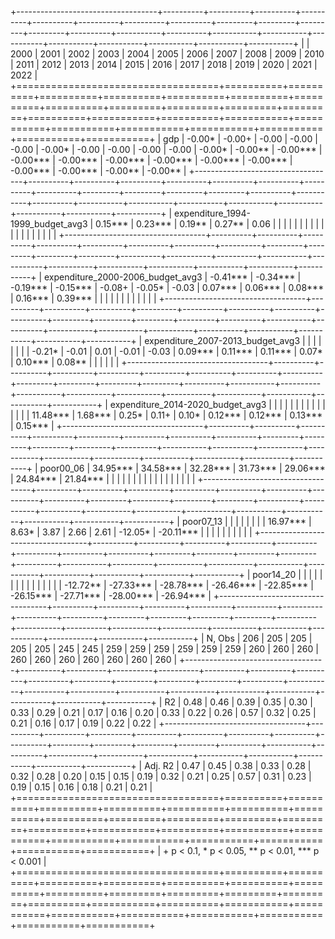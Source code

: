 
+-----------------------------------+----------+----------+----------+----------+----------+----------+----------+----------+---------+---------+---------+---------+----------+-----------+----------+-----------+-----------+-----------+-----------+-----------+-----------+-----------+-----------+
|                                   | 2000     | 2001     | 2002     | 2003     | 2004     | 2005     | 2006     | 2007     | 2008    | 2009    | 2010    | 2011    | 2012     | 2013      | 2014     | 2015      | 2016      | 2017      | 2018      | 2019      | 2020      | 2021      | 2022      |
+===================================+==========+==========+==========+==========+==========+==========+==========+==========+=========+=========+=========+=========+==========+===========+==========+===========+===========+===========+===========+===========+===========+===========+===========+
| gdp                               | -0.00*   | -0.00+   | -0.00    | -0.00    | -0.00    | -0.00*   | -0.00    | -0.00    | -0.00   | -0.00   | -0.00*  | -0.00** | -0.00*** | -0.00***  | -0.00*** | -0.00***  | -0.00***  | -0.00***  | -0.00***  | -0.00***  | -0.00***  | -0.00**   | -0.00**   |
+-----------------------------------+----------+----------+----------+----------+----------+----------+----------+----------+---------+---------+---------+---------+----------+-----------+----------+-----------+-----------+-----------+-----------+-----------+-----------+-----------+-----------+
| expenditure_1994-1999_budget_avg3 | 0.15***  | 0.23***  | 0.19**   | 0.27**   | 0.06     |          |          |          |         |         |         |         |          |           |          |           |           |           |           |           |           |           |           |
+-----------------------------------+----------+----------+----------+----------+----------+----------+----------+----------+---------+---------+---------+---------+----------+-----------+----------+-----------+-----------+-----------+-----------+-----------+-----------+-----------+-----------+
| expenditure_2000-2006_budget_avg3 | -0.41*** | -0.34*** | -0.19*** | -0.15*** | -0.08+   | -0.05*   | -0.03    | 0.07***  | 0.06*** | 0.08*** | 0.16*** | 0.39*** |          |           |          |           |           |           |           |           |           |           |           |
+-----------------------------------+----------+----------+----------+----------+----------+----------+----------+----------+---------+---------+---------+---------+----------+-----------+----------+-----------+-----------+-----------+-----------+-----------+-----------+-----------+-----------+
| expenditure_2007-2013_budget_avg3 |          |          |          |          |          |          |          | -0.21*   | -0.01   | 0.01    | -0.01   | -0.03   | 0.09***  | 0.11***   | 0.11***  | 0.07*     | 0.10***   | 0.08**    |           |           |           |           |           |
+-----------------------------------+----------+----------+----------+----------+----------+----------+----------+----------+---------+---------+---------+---------+----------+-----------+----------+-----------+-----------+-----------+-----------+-----------+-----------+-----------+-----------+
| expenditure_2014-2020_budget_avg3 |          |          |          |          |          |          |          |          |         |         |         |         |          |           | 11.48*** | 1.68***   | 0.25*     | 0.11+     | 0.10*     | 0.12***   | 0.12***   | 0.13***   | 0.15***   |
+-----------------------------------+----------+----------+----------+----------+----------+----------+----------+----------+---------+---------+---------+---------+----------+-----------+----------+-----------+-----------+-----------+-----------+-----------+-----------+-----------+-----------+
| poor00_06                         | 34.95*** | 34.58*** | 32.28*** | 31.73*** | 29.06*** | 24.84*** | 21.84*** |          |         |         |         |         |          |           |          |           |           |           |           |           |           |           |           |
+-----------------------------------+----------+----------+----------+----------+----------+----------+----------+----------+---------+---------+---------+---------+----------+-----------+----------+-----------+-----------+-----------+-----------+-----------+-----------+-----------+-----------+
| poor07_13                         |          |          |          |          |          |          |          | 16.97*** | 8.63*   | 3.87    | 2.66    | 2.61    | -12.05*  | -20.11*** |          |           |           |           |           |           |           |           |           |
+-----------------------------------+----------+----------+----------+----------+----------+----------+----------+----------+---------+---------+---------+---------+----------+-----------+----------+-----------+-----------+-----------+-----------+-----------+-----------+-----------+-----------+
| poor14_20                         |          |          |          |          |          |          |          |          |         |         |         |         |          |           | -12.72** | -27.33*** | -28.78*** | -26.46*** | -22.85*** | -26.15*** | -27.71*** | -28.00*** | -26.94*** |
+-----------------------------------+----------+----------+----------+----------+----------+----------+----------+----------+---------+---------+---------+---------+----------+-----------+----------+-----------+-----------+-----------+-----------+-----------+-----------+-----------+-----------+
| N, Obs                            | 206      | 205      | 205      | 205      | 205      | 245      | 245      | 259      | 259     | 259     | 259     | 259     | 259      | 260       | 260      | 260       | 260       | 260       | 260       | 260       | 260       | 260       | 260       |
+-----------------------------------+----------+----------+----------+----------+----------+----------+----------+----------+---------+---------+---------+---------+----------+-----------+----------+-----------+-----------+-----------+-----------+-----------+-----------+-----------+-----------+
| R2                                | 0.48     | 0.46     | 0.39     | 0.35     | 0.30     | 0.33     | 0.29     | 0.21     | 0.17    | 0.16    | 0.20    | 0.33    | 0.22     | 0.26      | 0.57     | 0.32      | 0.25      | 0.21      | 0.16      | 0.17      | 0.19      | 0.22      | 0.22      |
+-----------------------------------+----------+----------+----------+----------+----------+----------+----------+----------+---------+---------+---------+---------+----------+-----------+----------+-----------+-----------+-----------+-----------+-----------+-----------+-----------+-----------+
| Adj. R2                           | 0.47     | 0.45     | 0.38     | 0.33     | 0.28     | 0.32     | 0.28     | 0.20     | 0.15    | 0.15    | 0.19    | 0.32    | 0.21     | 0.25      | 0.57     | 0.31      | 0.23      | 0.19      | 0.15      | 0.16      | 0.18      | 0.21      | 0.21      |
+===================================+==========+==========+==========+==========+==========+==========+==========+==========+=========+=========+=========+=========+==========+===========+==========+===========+===========+===========+===========+===========+===========+===========+===========+
| + p < 0.1, * p < 0.05, ** p < 0.01, *** p < 0.001                                                                                                                                                                                                                                                   |
+===================================+==========+==========+==========+==========+==========+==========+==========+==========+=========+=========+=========+=========+==========+===========+==========+===========+===========+===========+===========+===========+===========+===========+===========+
